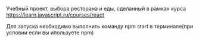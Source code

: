 Учебный проект, выбора ресторана и еды, сделанный в рамках курса https://learn.javascript.ru/courses/react

Для запуска необходимо выполнить команду npm start в терминале(при условии если вы ипользуете npm)
